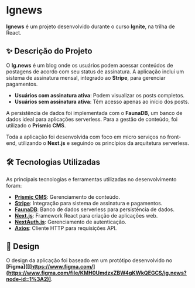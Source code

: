 # Ignews

**Ignews** é um projeto desenvolvido durante o curso **Ignite**, na trilha de React.

## ✨ Descrição do Projeto
O **Ig.news** é um blog onde os usuários podem acessar conteúdos de postagens de acordo com seu status de assinatura. A aplicação inclui um sistema de assinatura mensal, integrado ao **Stripe**, para gerenciar pagamentos. 

- **Usuários com assinatura ativa**: Podem visualizar os posts completos.
- **Usuários sem assinatura ativa**: Têm acesso apenas ao início dos posts.

A persistência de dados foi implementada com o **FaunaDB**, um banco de dados ideal para aplicações serverless. Para a gestão de conteúdo, foi utilizado o **Prismic CMS**. 

Toda a aplicação foi desenvolvida com foco em micro serviços no front-end, utilizando o **Next.js** e seguindo os princípios da arquitetura serverless.

## 🛠️ Tecnologias Utilizadas
As principais tecnologias e ferramentas utilizadas no desenvolvimento foram:

- **[Prismic CMS](https://prismic.io/)**: Gerenciamento de conteúdo.
- **[Stripe](https://stripe.com/)**: Integração para sistema de assinatura e pagamentos.
- **[FaunaDB](https://fauna.com/)**: Banco de dados serverless para persistência de dados.
- **[Next.js](https://nextjs.org/)**: Framework React para criação de aplicações web.
- **[NextAuth.js](https://next-auth.js.org/)**: Gerenciamento de autenticação.
- **[Axios](https://axios-http.com/)**: Cliente HTTP para requisições API.

## 🎨 Design
O design da aplicação foi baseado em um protótipo desenvolvido no **[Figma]([[https://www.figma.com/](https://www.figma.com/file/KMH0UmdzxZBW4gKWkQEGCS/ig.news?node-id=1%3A2)]**.



